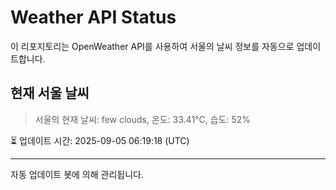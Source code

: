 
# Weather API Status

이 리포지토리는 OpenWeather API를 사용하여 서울의 날씨 정보를 자동으로 업데이트합니다.

## 현재 서울 날씨
> 서울의 현재 날씨: few clouds, 온도: 33.41°C, 습도: 52%

⏳ 업데이트 시간: 2025-09-05 06:19:18 (UTC)

---
자동 업데이트 봇에 의해 관리됩니다.
